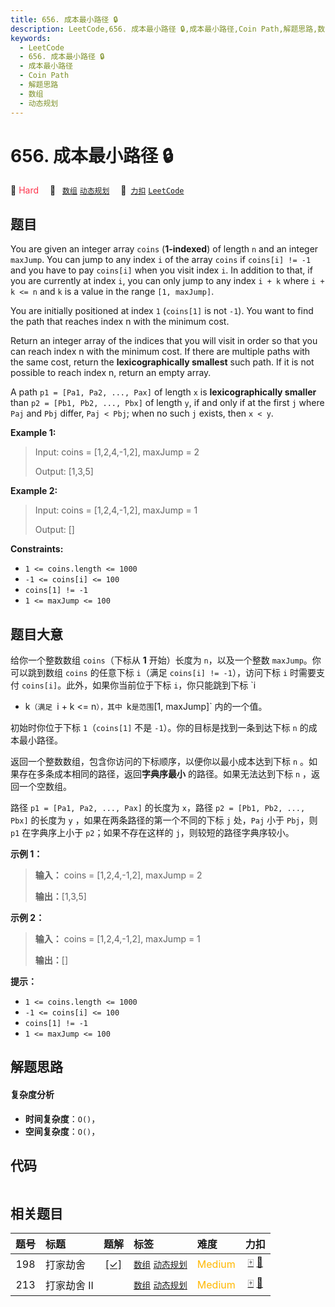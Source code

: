 ```yaml
---
title: 656. 成本最小路径 🔒
description: LeetCode,656. 成本最小路径 🔒,成本最小路径,Coin Path,解题思路,数组,动态规划
keywords:
  - LeetCode
  - 656. 成本最小路径 🔒
  - 成本最小路径
  - Coin Path
  - 解题思路
  - 数组
  - 动态规划
---
```


# 656. 成本最小路径 🔒

🔴 <font color=#ff334b>Hard</font>&emsp; 🔖&ensp; [`数组`](/tag/array.md) [`动态规划`](/tag/dynamic-programming.md)&emsp; 🔗&ensp;[`力扣`](https://leetcode.cn/problems/coin-path) [`LeetCode`](https://leetcode.com/problems/coin-path)

## 题目

You are given an integer array `coins` (**1-indexed**) of length `n` and an
integer `maxJump`. You can jump to any index `i` of the array `coins` if
`coins[i] != -1` and you have to pay `coins[i]` when you visit index `i`. In
addition to that, if you are currently at index `i`, you can only jump to any
index `i + k` where `i + k <= n` and `k` is a value in the range `[1,
maxJump]`.

You are initially positioned at index `1` (`coins[1]` is not `-1`). You want
to find the path that reaches index n with the minimum cost.

Return an integer array of the indices that you will visit in order so that
you can reach index n with the minimum cost. If there are multiple paths with
the same cost, return the **lexicographically smallest** such path. If it is
not possible to reach index n, return an empty array.

A path `p1 = [Pa1, Pa2, ..., Pax]` of length `x` is **lexicographically
smaller** than `p2 = [Pb1, Pb2, ..., Pbx]` of length `y`, if and only if at
the first `j` where `Paj` and `Pbj` differ, `Paj < Pbj`; when no such `j`
exists, then `x < y`.



**Example 1:**

> Input: coins = [1,2,4,-1,2], maxJump = 2
> 
> Output: [1,3,5]

**Example 2:**

> Input: coins = [1,2,4,-1,2], maxJump = 1
> 
> Output: []

**Constraints:**

  * `1 <= coins.length <= 1000`
  * `-1 <= coins[i] <= 100`
  * `coins[1] != -1`
  * `1 <= maxJump <= 100`


## 题目大意

给你一个整数数组 `coins`（下标从 **1** 开始）长度为 `n`，以及一个整数 `maxJump`。你可以跳到数组 `coins` 的任意下标
`i`（满足 `coins[i] != -1`），访问下标 `i` 时需要支付 `coins[i]`。此外，如果你当前位于下标 `i`，你只能跳到下标 `i
+ k`（满足 `i + k <= n`），其中 `k` 是范围 `[1, maxJump]` 内的一个值。

初始时你位于下标 `1`（`coins[1]` 不是 `-1`）。你的目标是找到一条到达下标 `n` 的成本最小路径。

返回一个整数数组，包含你访问的下标顺序，以便你以最小成本达到下标 `n` 。如果存在多条成本相同的路径，返回**字典序最小** 的路径。如果无法达到下标
`n` ，返回一个空数组。

路径 `p1 = [Pa1, Pa2, ..., Pax]` 的长度为 `x`，路径 `p2 = [Pb1, Pb2, ..., Pbx]` 的长度为
`y` ，如果在两条路径的第一个不同的下标 `j` 处，`Paj` 小于 `Pbj`，则 `p1` 在字典序上小于 `p2`；如果不存在这样的
`j`，则较短的路径字典序较小。



**示例 1：**

> 
> 
> 
> 
> 
> **输入：** coins = [1,2,4,-1,2], maxJump = 2
> 
> **输出：**[1,3,5]
> 
> 

**示例 2：**

> 
> 
> 
> 
> 
> **输入：** coins = [1,2,4,-1,2], maxJump = 1
> 
> **输出：**[]
> 
> 



**提示：**

  * `1 <= coins.length <= 1000`
  * `-1 <= coins[i] <= 100`
  * `coins[1] != -1`
  * `1 <= maxJump <= 100`


## 解题思路

#### 复杂度分析

- **时间复杂度**：`O()`，
- **空间复杂度**：`O()`，

## 代码

```javascript

```

## 相关题目

<!-- prettier-ignore -->
| 题号 | 标题 | 题解 | 标签 | 难度 | 力扣 |
| :------: | :------ | :------: | :------ | :------ | :------: |
| 198 | 打家劫舍 | [[✓]](/problem/0198.md) |  [`数组`](/tag/array.md) [`动态规划`](/tag/dynamic-programming.md) | <font color=#ffb800>Medium</font> | [🀄️](https://leetcode.cn/problems/house-robber) [🔗](https://leetcode.com/problems/house-robber) |
| 213 | 打家劫舍 II |  |  [`数组`](/tag/array.md) [`动态规划`](/tag/dynamic-programming.md) | <font color=#ffb800>Medium</font> | [🀄️](https://leetcode.cn/problems/house-robber-ii) [🔗](https://leetcode.com/problems/house-robber-ii) |